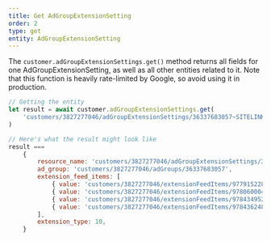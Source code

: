 ```yaml
---
title: Get AdGroupExtensionSetting
order: 2
type: get
entity: AdGroupExtensionSetting
---
```


The `customer.adGroupExtensionSettings.get()` method returns all fields for one AdGroupExtensionSetting, as well as all other entities related to it. Note that this function is heavily rate-limited by Google, so avoid using it in production.

```javascript
// Getting the entity
let result = await customer.adGroupExtensionSettings.get(
    'customers/3827277046/adGroupExtensionSettings/36337683057~SITELINK'
)

// Here's what the result might look like
result ===
    {
        resource_name: 'customers/3827277046/adGroupExtensionSettings/36337683057~SITELINK',
        ad_group: 'customers/3827277046/adGroups/36337683057',
        extension_feed_items: [
            { value: 'customers/3827277046/extensionFeedItems/9779152283' },
            { value: 'customers/3827277046/extensionFeedItems/9780600045' },
            { value: 'customers/3827277046/extensionFeedItems/9784349521' },
            { value: 'customers/3827277046/extensionFeedItems/9784362487' },
        ],
        extension_type: 10,
    }
```
